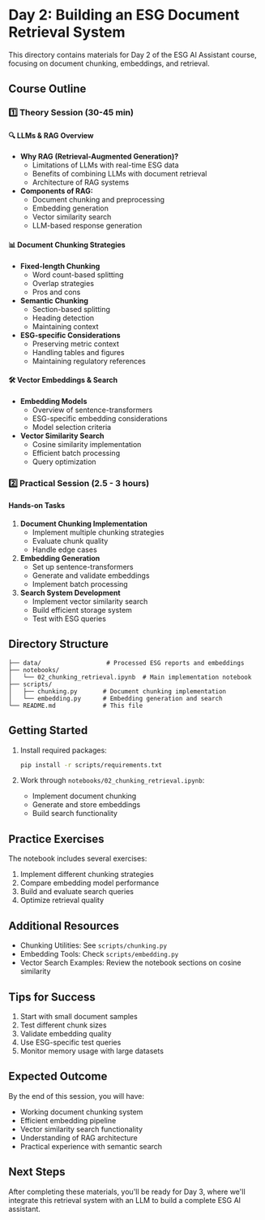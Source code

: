 # Day 2: Building an ESG Document Retrieval System

This directory contains materials for Day 2 of the ESG AI Assistant course, focusing on document chunking, embeddings, and retrieval.

## Course Outline

### 1️⃣ Theory Session (30-45 min)

#### 🔍 LLMs & RAG Overview
- **Why RAG (Retrieval-Augmented Generation)?**
  - Limitations of LLMs with real-time ESG data
  - Benefits of combining LLMs with document retrieval
  - Architecture of RAG systems
- **Components of RAG:**
  - Document chunking and preprocessing
  - Embedding generation
  - Vector similarity search
  - LLM-based response generation

#### 📊 Document Chunking Strategies
- **Fixed-length Chunking**
  - Word count-based splitting
  - Overlap strategies
  - Pros and cons
- **Semantic Chunking**
  - Section-based splitting
  - Heading detection
  - Maintaining context
- **ESG-specific Considerations**
  - Preserving metric context
  - Handling tables and figures
  - Maintaining regulatory references

#### 🛠️ Vector Embeddings & Search
- **Embedding Models**
  - Overview of sentence-transformers
  - ESG-specific embedding considerations
  - Model selection criteria
- **Vector Similarity Search**
  - Cosine similarity implementation
  - Efficient batch processing
  - Query optimization

### 2️⃣ Practical Session (2.5 - 3 hours)

#### Hands-on Tasks
1. **Document Chunking Implementation**
   - Implement multiple chunking strategies
   - Evaluate chunk quality
   - Handle edge cases
2. **Embedding Generation**
   - Set up sentence-transformers
   - Generate and validate embeddings
   - Implement batch processing
3. **Search System Development**
   - Implement vector similarity search
   - Build efficient storage system
   - Test with ESG queries

## Directory Structure

```
├── data/                  # Processed ESG reports and embeddings
├── notebooks/            
│   └── 02_chunking_retrieval.ipynb  # Main implementation notebook
├── scripts/
│   ├── chunking.py       # Document chunking implementation
│   └── embedding.py      # Embedding generation and search
└── README.md             # This file
```

## Getting Started

1. Install required packages:
   ```bash
   pip install -r scripts/requirements.txt
   ```

2. Work through `notebooks/02_chunking_retrieval.ipynb`:
   - Implement document chunking
   - Generate and store embeddings
   - Build search functionality

## Practice Exercises

The notebook includes several exercises:
1. Implement different chunking strategies
2. Compare embedding model performance
3. Build and evaluate search queries
4. Optimize retrieval quality

## Additional Resources

- Chunking Utilities: See `scripts/chunking.py`
- Embedding Tools: Check `scripts/embedding.py`
- Vector Search Examples: Review the notebook sections on cosine similarity

## Tips for Success

1. Start with small document samples
2. Test different chunk sizes
3. Validate embedding quality
4. Use ESG-specific test queries
5. Monitor memory usage with large datasets

## Expected Outcome

By the end of this session, you will have:
- Working document chunking system
- Efficient embedding pipeline
- Vector similarity search functionality
- Understanding of RAG architecture
- Practical experience with semantic search

## Next Steps

After completing these materials, you'll be ready for Day 3, where we'll integrate this retrieval system with an LLM to build a complete ESG AI assistant. 